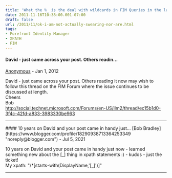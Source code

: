 ```yaml
---
title: 'What the %_ is the deal with wildcards in FIM Queries in the latest hotfix?'
date: 2011-11-16T10:38:00.001-07:00
draft: false
url: /2011/11/ok-i-am-not-actually-swearing-nor-are.html
tags: 
- Forefront Identity Manager
- XPATH
- FIM
---
```


#### David - just came across your post. Others readin...
[Anonymous]( "noreply@blogger.com") - <time datetime="2012-01-02T23:53:24.206-07:00">Jan 1, 2012</time>

David - just came across your post. Others reading it now may wish to follow this thread on the FIM Forum where the issue continues to be discussed at length.  
Cheers  
Bob  
http://social.technet.microsoft.com/Forums/en-US/ilm2/thread/ec15b1d0-3f4c-42fd-a833-3983330be963
<hr />
#### 10 years on David and your post came in handy just...
[Bob Bradley](https://www.blogger.com/profile/18290938713364253349 "noreply@blogger.com") - <time datetime="2021-07-09T01:18:26.279-07:00">Jul 5, 2021</time>

10 years on David and your post came in handy just now - learned something new about the \[\_\] thing in xpath statements :) - kudos - just the ticket!  
My xpath: "/\*\[starts-with(DisplayName,'\[\_\]')\]"
<hr />
